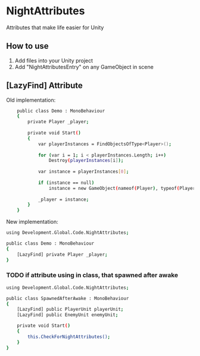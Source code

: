 # NightAttributes
Attributes that make life easier for Unity

## How to use

1. Add files into your Unity project
2. Add "NightAttributesEntry" on any GameObject in scene

## [LazyFind] Attribute

Old implementation:

```sh
    public class Demo : MonoBehaviour
    {
        private Player _player;
    
        private void Start()
        {
            var playerInstances = FindObjectsOfType<Player>();
            
            for (var i = 1; i < playerInstances.Length; i++)
                Destroy(playerInstances[i]);
                
            var instance = playerInstances[0];
            
            if (instance == null)
                instance = new GameObject(nameof(Player), typeof(Player));
                
            _player = instance;
        }
    }
```

New implementation:

```sh
using Development.Global.Code.NightAttributes;

public class Demo : MonoBehaviour
{
    [LazyFind] private Player _player;
}
```

### TODO if attribute using in class, that spawned after awake

```sh
using Development.Global.Code.NightAttributes;

public class SpawnedAfterAwake : MonoBehaviour
{
    [LazyFind] public PlayerUnit playerUnit;
    [LazyFind] public EnemyUnit enemyUnit;

    private void Start()
    {
        this.CheckForNightAttributes();
    }
}
```
